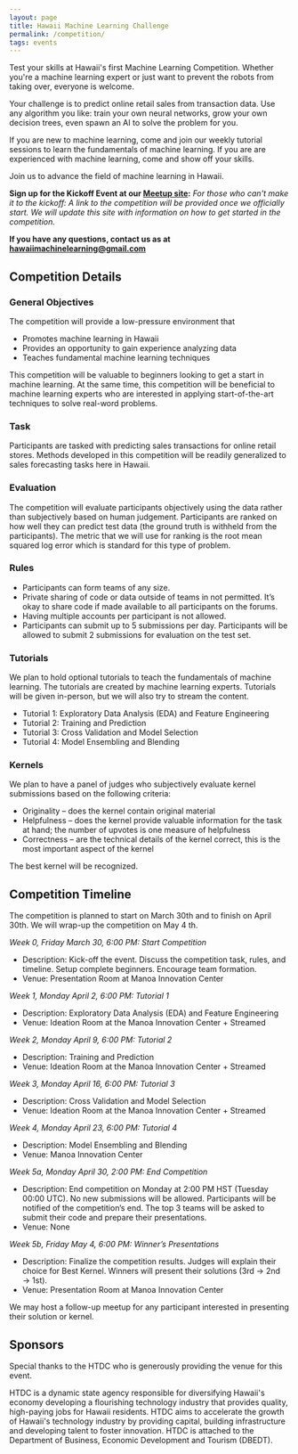 ```yaml
---
layout: page
title: Hawaii Machine Learning Challenge
permalink: /competition/
tags: events
---
```


Test your skills at Hawaii's first Machine Learning Competition. Whether you're a machine learning expert or just want to prevent the robots from taking over, everyone is welcome.

Your challenge is to predict online retail sales from transaction data.   Use any algorithm you like: train your own neural networks, grow your own decision trees, even spawn an AI to solve the problem for you.

If you are new to machine learning, come and join our weekly tutorial sessions to learn the fundamentals of machine learning.   If you are are experienced with machine learning, come and show off your skills.

Join us to advance the field of machine learning in Hawaii.

**Sign up for the Kickoff Event at our [Meetup site](https://www.meetup.com/Hawaii-Machine-Learning/events/249027776/):** _For those who can't make it to the kickoff: A link to the competition will be provided once we officially start. We will update this site with information on how to get started in the competition._

**If you have any questions, contact us as at hawaiimachinelearning@gmail.com**


## Competition Details

### General Objectives
The competition will provide a low-pressure environment that

* Promotes machine learning in Hawaii
* Provides an opportunity to gain experience analyzing data
* Teaches fundamental machine learning techniques

This competition will be valuable to beginners looking to get a start in machine learning.  At the same time, this competition will be beneficial to machine learning experts who are interested in applying start-of-the-art techniques to solve real-word problems.

### Task
Participants are tasked with predicting sales transactions for online retail stores.  Methods developed in this competition will be readily generalized to sales forecasting tasks here in Hawaii.

### Evaluation
The competition will evaluate participants objectively using the data rather than subjectively based on human judgement.  Participants are ranked on how well they can predict test data (the ground truth is withheld from the participants).  The metric that we will use for ranking is the root mean squared log error which is standard for this type of problem.

### Rules
* Participants can form teams of any size.
* Private sharing of code or data outside of teams in not permitted. It’s okay to share code if made available to all participants on the forums.
* Having multiple accounts per participant is not allowed.
* Participants can submit up to 5 submissions per day. Participants will be allowed to submit 2 submissions for evaluation on the test set.

###  Tutorials
We plan to hold optional tutorials to teach the fundamentals of machine learning.  The tutorials are created by machine learning experts.  Tutorials will be given in-person, but we will also try to stream the content.
* Tutorial 1: Exploratory Data Analysis (EDA) and Feature Engineering
* Tutorial 2: Training and Prediction
* Tutorial 3: Cross Validation and Model Selection
* Tutorial 4: Model Ensembling and Blending

### Kernels
We plan to have a panel of judges who subjectively evaluate kernel submissions based on the following criteria:
* Originality – does the kernel contain original material
* Helpfulness – does the kernel provide valuable information for the task at hand; the number of upvotes is one measure of helpfulness
* Correctness – are the technical details of the kernel correct, this is the most important aspect of the kernel

The best kernel will be recognized.


## Competition Timeline
The competition is planned to start on March 30th and to finish on April 30th. We will wrap-up the competition on May 4 th.

*Week 0, Friday March 30, 6:00 PM: Start Competition*
* Description: Kick-off the event. Discuss the competition task, rules, and timeline. Setup complete beginners. Encourage team formation.
* Venue: Presentation Room at Manoa Innovation Center

*Week 1, Monday April 2, 6:00 PM: Tutorial 1*
* Description: Exploratory Data Analysis (EDA) and Feature Engineering
* Venue: Ideation Room at the Manoa Innovation Center + Streamed

*Week 2, Monday April 9, 6:00 PM: Tutorial 2*
* Description: Training and Prediction
* Venue: Ideation Room at the Manoa Innovation Center + Streamed

*Week 3, Monday April 16, 6:00 PM: Tutorial 3*
* Description: Cross Validation and Model Selection
* Venue: Ideation Room at the Manoa Innovation Center + Streamed

*Week 4, Monday April 23, 6:00 PM: Tutorial 4*
* Description: Model Ensembling and Blending
* Venue: Manoa Innovation Center

*Week 5a, Monday April 30, 2:00 PM: End Competition*
* Description: End competition on Monday at 2:00 PM HST (Tuesday 00:00 UTC). No new submissions will be allowed. Participants will be notified of the competition’s end. The top 3 teams will be asked to submit their code and prepare their presentations.
* Venue: None

*Week 5b, Friday May 4, 6:00 PM: Winner’s Presentations*
* Description: Finalize the competition results. Judges will explain their choice for Best Kernel. Winners will present their solutions (3rd → 2nd → 1st).
* Venue: Presentation Room at Manoa Innovation Center

We may host a follow-up meetup for any participant interested in presenting their solution or kernel.


## Sponsors

Special thanks to the HTDC who is generously providing the venue for this event.

HTDC is a dynamic state agency responsible for diversifying Hawaii's economy developing a flourishing technology industry that provides quality, high-paying jobs for Hawaii residents. HTDC aims to accelerate the growth of Hawaii's technology industry by providing capital, building infrastructure and developing talent to foster innovation. HTDC is attached to the Department of Business, Economic Development and Tourism (DBEDT).
